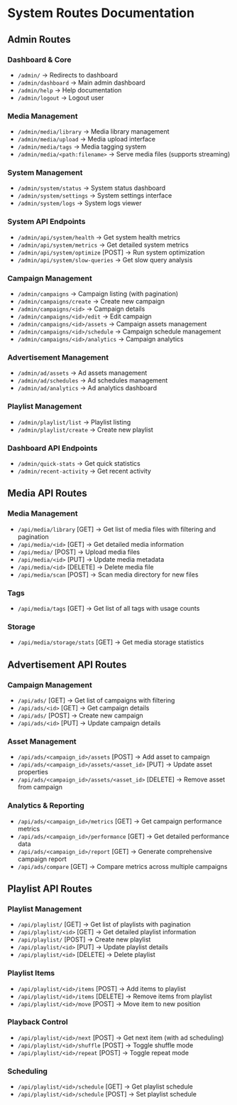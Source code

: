 # System Routes Documentation

## Admin Routes

### Dashboard & Core
- `/admin/` → Redirects to dashboard
- `/admin/dashboard` → Main admin dashboard
- `/admin/help` → Help documentation
- `/admin/logout` → Logout user

### Media Management
- `/admin/media/library` → Media library management
- `/admin/media/upload` → Media upload interface
- `/admin/media/tags` → Media tagging system
- `/admin/media/<path:filename>` → Serve media files (supports streaming)

### System Management
- `/admin/system/status` → System status dashboard
- `/admin/system/settings` → System settings interface
- `/admin/system/logs` → System logs viewer

### System API Endpoints
- `/admin/api/system/health` → Get system health metrics
- `/admin/api/system/metrics` → Get detailed system metrics
- `/admin/api/system/optimize` [POST] → Run system optimization
- `/admin/api/system/slow-queries` → Get slow query analysis

### Campaign Management
- `/admin/campaigns` → Campaign listing (with pagination)
- `/admin/campaigns/create` → Create new campaign
- `/admin/campaigns/<id>` → Campaign details
- `/admin/campaigns/<id>/edit` → Edit campaign
- `/admin/campaigns/<id>/assets` → Campaign assets management
- `/admin/campaigns/<id>/schedule` → Campaign schedule management
- `/admin/campaigns/<id>/analytics` → Campaign analytics

### Advertisement Management
- `/admin/ad/assets` → Ad assets management
- `/admin/ad/schedules` → Ad schedules management
- `/admin/ad/analytics` → Ad analytics dashboard

### Playlist Management
- `/admin/playlist/list` → Playlist listing
- `/admin/playlist/create` → Create new playlist

### Dashboard API Endpoints
- `/admin/quick-stats` → Get quick statistics
- `/admin/recent-activity` → Get recent activity

## Media API Routes

### Media Management
- `/api/media/library` [GET] → Get list of media files with filtering and pagination
- `/api/media/<id>` [GET] → Get detailed media information
- `/api/media/` [POST] → Upload media files
- `/api/media/<id>` [PUT] → Update media metadata
- `/api/media/<id>` [DELETE] → Delete media file
- `/api/media/scan` [POST] → Scan media directory for new files

### Tags
- `/api/media/tags` [GET] → Get list of all tags with usage counts

### Storage
- `/api/media/storage/stats` [GET] → Get media storage statistics

## Advertisement API Routes

### Campaign Management
- `/api/ads/` [GET] → Get list of campaigns with filtering
- `/api/ads/<id>` [GET] → Get campaign details
- `/api/ads/` [POST] → Create new campaign
- `/api/ads/<id>` [PUT] → Update campaign details

### Asset Management
- `/api/ads/<campaign_id>/assets` [POST] → Add asset to campaign
- `/api/ads/<campaign_id>/assets/<asset_id>` [PUT] → Update asset properties
- `/api/ads/<campaign_id>/assets/<asset_id>` [DELETE] → Remove asset from campaign

### Analytics & Reporting
- `/api/ads/<campaign_id>/metrics` [GET] → Get campaign performance metrics
- `/api/ads/<campaign_id>/performance` [GET] → Get detailed performance data
- `/api/ads/<campaign_id>/report` [GET] → Generate comprehensive campaign report
- `/api/ads/compare` [GET] → Compare metrics across multiple campaigns

## Playlist API Routes

### Playlist Management
- `/api/playlist/` [GET] → Get list of playlists with pagination
- `/api/playlist/<id>` [GET] → Get detailed playlist information
- `/api/playlist/` [POST] → Create new playlist
- `/api/playlist/<id>` [PUT] → Update playlist details
- `/api/playlist/<id>` [DELETE] → Delete playlist

### Playlist Items
- `/api/playlist/<id>/items` [POST] → Add items to playlist
- `/api/playlist/<id>/items` [DELETE] → Remove items from playlist
- `/api/playlist/<id>/move` [POST] → Move item to new position

### Playback Control
- `/api/playlist/<id>/next` [POST] → Get next item (with ad scheduling)
- `/api/playlist/<id>/shuffle` [POST] → Toggle shuffle mode
- `/api/playlist/<id>/repeat` [POST] → Toggle repeat mode

### Scheduling
- `/api/playlist/<id>/schedule` [GET] → Get playlist schedule
- `/api/playlist/<id>/schedule` [POST] → Set playlist schedule

